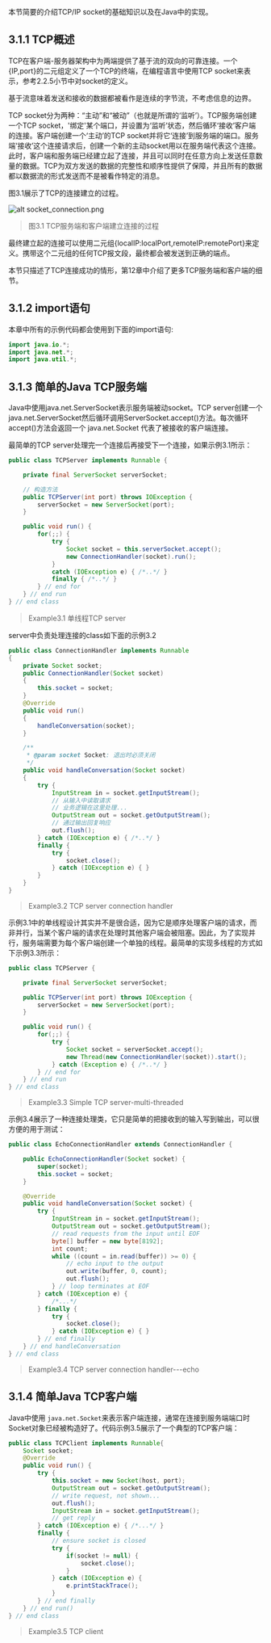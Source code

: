 本节简要的介绍TCP/IP socket的基础知识以及在Java中的实现。

## 3.1.1 TCP概述
TCP在客户端-服务器架构中为两端提供了基于流的双向的可靠连接。一个{IP,port}的二元组定义了一个TCP的终端，在编程语言中使用TCP socket来表示，参考2.2.5小节中对socket的定义。

基于流意味着发送和接收的数据都被看作是连续的字节流，不考虑信息的边界。

TCP socket分为两种：“主动”和“被动”（也就是所谓的‘监听’）。TCP服务端创建一个TCP socket，'绑定'某个端口，并设置为‘监听’状态，然后循环‘接收’客户端的连接。客户端创建一个‘主动’的TCP socket并将它‘连接’到服务端的端口。服务端‘接收’这个连接请求后，创建一个新的主动socket用以在服务端代表这个连接。此时，客户端和服务端已经建立起了连接，并且可以同时在任意方向上发送任意数量的数据。TCP为双方发送的数据的完整性和顺序性提供了保障，并且所有的数据都以数据流的形式发送而不是被看作特定的消息。

图3.1展示了TCP的连接建立的过程。

![alt socket_connection.png](/images/socket_connection.png)
>图3.1 TCP服务端和客户端建立连接的过程

最终建立起的连接可以使用二元组{localIP:localPort,remoteIP:remotePort}来定义。携带这个二元组的任何TCP报文段，最终都会被发送到正确的端点。

本节只描述了TCP连接成功的情形，第12章中介绍了更多TCP服务端和客户端的细节。

## 3.1.2 import语句
本章中所有的示例代码都会使用到下面的import语句:
```java
import java.io.*;
import java.net.*;
import java.util.*;
```

## 3.1.3 简单的Java TCP服务端
Java中使用java.net.ServerSocket表示服务端被动socket。TCP server创建一个java.net.ServerSocket然后循环调用ServerSocket.accept()方法。每次循环 accept()方法会返回一个 java.net.Socket 代表了被接收的客户端连接。

最简单的TCP server处理完一个连接后再接受下一个连接，如果示例3.1所示：
```java
public class TCPServer implements Runnable {

    private final ServerSocket serverSocket;

    // 构造方法
    public TCPServer(int port) throws IOException {
        serverSocket = new ServerSocket(port);
    }

    public void run() {
        for(;;) {
            try {
                Socket socket = this.serverSocket.accept();
                new ConnectionHandler(socket).run();
            }
            catch (IOException e) { /*..*/ }
            finally { /*..*/ }
        } // end for
    } // end run
} // end class
```
>Example3.1 单线程TCP server

 server中负责处理连接的class如下面的示例3.2
```java
public class ConnectionHandler implements Runnable
{
    private Socket socket;
    public ConnectionHandler(Socket socket)
    {
        this.socket = socket;
    }
    @Override
    public void run()
    {
        handleConversation(socket);
    }

    /**
     * @param socket Socket: 退出时必须关闭
     */
    public void handleConversation(Socket socket)
    {
        try {
            InputStream in = socket.getInputStream();
            // 从输入中读取请求
            // 业务逻辑在这里处理...
            OutputStream out = socket.getOutputStream();
            // 通过输出回复响应
            out.flush();
        } catch (IOException e) { /*..*/ }
        finally {
            try {
                socket.close();
            } catch (IOException e) { }
        }
    }
}
```
>Example3.2 TCP server connection handler

示例3.1中的单线程设计其实并不是很合适，因为它是顺序处理客户端的请求，而非并行，当某个客户端的请求在处理时其他客户端会被阻塞。因此，为了实现并行，服务端需要为每个客户端创建一个单独的线程。最简单的实现多线程的方式如下示例3.3所示：
```java
public class TCPServer {

    private final ServerSocket serverSocket;

    public TCPServer(int port) throws IOException {
        serverSocket = new ServerSocket(port);
    }

    public void run() {
        for(;;) {
            try {
                Socket socket = serverSocket.accept();
                new Thread(new ConnectionHandler(socket)).start();
            } catch (Exception e) { /*..*/ }
        } // end for
    } // end run
} // end class
```
>Example3.3 Simple TCP server-multi-threaded

示例3.4展示了一种连接处理类，它只是简单的把接收到的输入写到输出，可以很方便的用于测试：
```java
public class EchoConnectionHandler extends ConnectionHandler {

    public EchoConnectionHandler(Socket socket) {
        super(socket);
        this.socket = socket;
    }

    @Override
    public void handleConversation(Socket socket) {
        try {
            InputStream in = socket.getInputStream();
            OutputStream out = socket.getOutputStream();
            // read requests from the input until EOF
            byte[] buffer = new byte[8192];
            int count;
            while ((count = in.read(buffer)) >= 0) {
                // echo input to the output
                out.write(buffer, 0, count);
                out.flush();
            } // loop terminates at EOF
        } catch (IOException e) {
            /*...*/
        } finally {
            try {
                socket.close();
            } catch (IOException e) { }
        } // end finally
    } // end handleConversation
} // end class
```
> Example3.4 TCP server connection handler---echo

## 3.1.4 简单Java TCP客户端
Java中使用 `java.net.Socket`来表示客户端连接，通常在连接到服务端端口时Socket对象已经被构造好了。代码示例3.5展示了一个典型的TCP客户端：
```java
public class TCPClient implements Runnable{
    Socket socket;
    @Override
    public void run() {
        try {
            this.socket = new Socket(host, port);
            OutputStream out = socket.getOutputStream();
            // write request, not shown...
            out.flush();
            InputStream in = socket.getInputStream();
            // get reply
        } catch (IOException e) { /*...*/ }
        finally {
            // ensure socket is closed
            try {
                if(socket != null) {
                    socket.close();
                }
            } catch (IOException e) {
                e.printStackTrace();
            }
        } // end finally
    } // end run()
} // end class
```
> Example3.5 TCP client